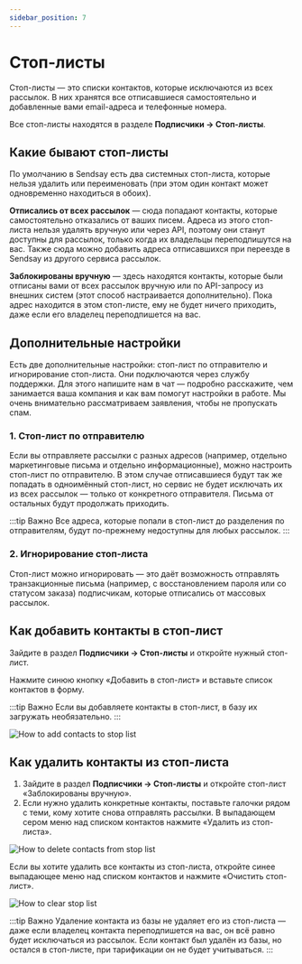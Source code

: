 ```yaml
---
sidebar_position: 7
---
```


# Стоп-листы

Стоп-листы — это списки контактов, которые исключаются из всех рассылок. В них хранятся все отписавшиеся самостоятельно и добавленные вами email-адреса и телефонные номера.

Все стоп-листы находятся в разделе **Подписчики → Стоп-листы**.

## Какие бывают стоп-листы

По умолчанию в Sendsay есть два системных стоп-листа, которые нельзя удалить или переименовать (при этом один контакт может одновременно находиться в обоих).

**Отписались от всех рассылок** — сюда попадают контакты, которые самостоятельно отказались от ваших писем. Адреса из этого стоп-листа нельзя удалять вручную или через API, поэтому они станут доступны для рассылок, только когда их владельцы переподпишутся на вас. Также сюда можно добавить адреса отписавшихся при переезде в Sendsay из другого сервиса рассылок.

**Заблокированы вручную** — здесь находятся контакты, которые были отписаны вами от всех рассылок вручную или по API-запросу из внешних систем (этот способ настраивается дополнительно). Пока адрес находится в этом стоп-листе, ему не будет ничего приходить, даже если его владелец переподпишется на вас.

## Дополнительные настройки

Есть две дополнительные настройки: стоп-лист по отправителю и игнорирование стоп-листа. Они подключаются через службу поддержки. Для этого напишите нам в чат — подробно расскажите, чем занимается ваша компания и как вам помогут настройки в работе. Мы очень внимательно рассматриваем заявления, чтобы не пропускать спам.

### 1. Стоп-лист по отправителю

Если вы отправляете рассылки с разных адресов (например, отдельно маркетинговые письма и отдельно информационные), можно настроить стоп-лист по отправителю. В этом случае отписавшиеся будут так же попадать в одноимённый стоп-лист, но сервис не будет исключать их из всех рассылок — только от конкретного отправителя. Письма от остальных будут продолжать приходить.

:::tip Важно
Все адреса, которые попали в стоп-лист до разделения по отправителям, будут по-прежнему недоступны для любых рассылок.
:::

### 2. Игнорирование стоп-листа

Стоп-лист можно игнорировать — это даёт возможность отправлять транзакционные письма (например, с восстановлением пароля или со статусом заказа) подписчикам, которые отписались от массовых рассылок.

## Как добавить контакты в стоп-лист

Зайдите в раздел **Подписчики → Стоп-листы** и откройте нужный стоп-лист.

Нажмите синюю кнопку «Добавить в стоп-лист» и вставьте список контактов в форму.

:::tip Важно
Если вы добавляете контакты в стоп-лист, в базу их загружать необязательно.
:::

![How to add contacts to stop list](/img/subscribers/contacts\stop-lists/how-to-add-contacts-to-stop-list.gif) <br/>

## Как удалить контакты из стоп-листа

1. Зайдите в раздел **Подписчики → Стоп-листы** и откройте стоп-лист «Заблокированы вручную».
2. Если нужно удалить конкретные контакты, поставьте галочки рядом с теми, кому хотите снова отправлять рассылки. В выпадающем сером меню над списком контактов нажмите «Удалить из стоп-листа».

![How to delete contacts from stop list](/img/subscribers/contacts\stop-lists/how-to-delete-contacts-from-stop-list.png) <br/>

Если вы хотите удалить все контакты из стоп-листа, откройте синее выпадающее меню над списком контактов и нажмите «Очистить стоп-лист».

![How to clear stop list](/img/subscribers/contacts\stop-lists/how-to-clear-stop-list.png) <br/>

:::tip Важно
Удаление контакта из базы не удаляет его из стоп-листа — даже если владелец контакта переподпишется на вас, он всё равно будет исключаться из рассылок. Если контакт был удалён из базы, но остался в стоп-листе, при тарификации он не будет учитываться.
:::
